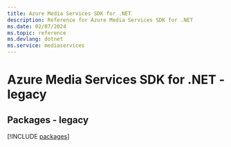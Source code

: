 ```yaml
---
title: Azure Media Services SDK for .NET
description: Reference for Azure Media Services SDK for .NET
ms.date: 02/07/2024
ms.topic: reference
ms.devlang: dotnet
ms.service: mediaservices
---
```

# Azure Media Services SDK for .NET - legacy
## Packages - legacy
[!INCLUDE [packages](media-services-index.md)]